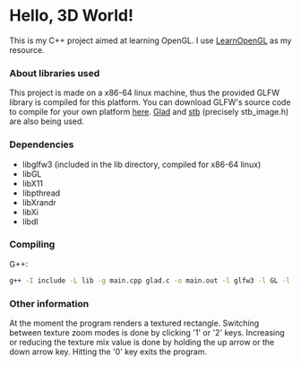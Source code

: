 # Hello, 3D World!
This is my C++ project aimed at learning OpenGL. I use [LearnOpenGL](https://learnopengl.com/) as my resource.

### About libraries used
This project is made on a x86-64 linux machine, thus the provided GLFW library is compiled for this platform.
You can download GLFW's source code to compile for your own platform [here](https://www.glfw.org/).
[Glad](https://glad.dav1d.de/) and [stb](https://github.com/nothings/stb) (precisely stb_image.h) are also being used.

### Dependencies
- libglfw3 (included in the lib directory, compiled for x86-64 linux)
- libGL
- libX11
- libpthread
- libXrandr
- libXi
- libdl

### Compiling
G++:
```bash
g++ -I include -L lib -g main.cpp glad.c -o main.out -l glfw3 -l GL -l X11 -l pthread -l Xrandr -l Xi -l dl
```

### Other information
At the moment the program renders a textured rectangle.
Switching between texture zoom modes is done by clicking '1' or '2' keys.
Increasing or reducing the texture mix value is done by holding the up arrow or the down arrow key.
Hitting the '0' key exits the program.
